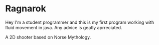 Ragnarok
========

Hey I'm a student programmer and this is my first program working 
with fluid movement in java. Any advice is geatly aprreciated.

A 2D shooter based on Norse Mythology. 
